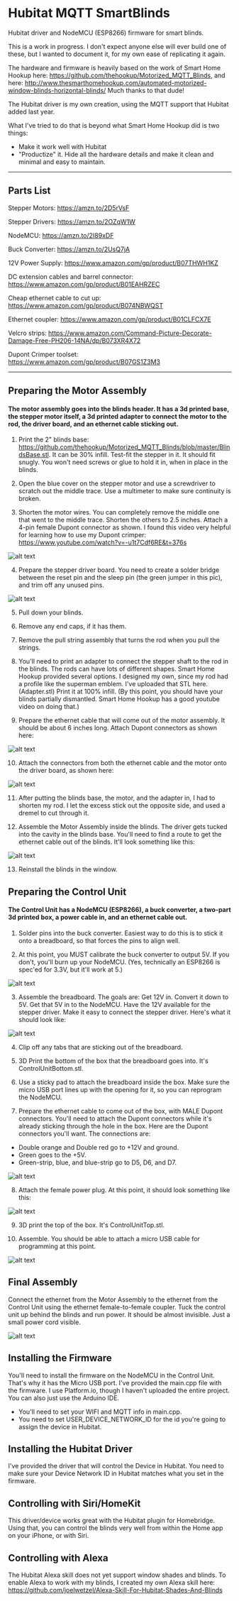 # Hubitat MQTT SmartBlinds
Hubitat driver and NodeMCU (ESP8266) firmware for smart blinds.

This is a work in progress.  I don't expect anyone else will ever build one of these, but I wanted to document it, for my own ease of replicating it again.

The hardware and firmware is heavily based on the work of Smart Home Hookup here:  https://github.com/thehookup/Motorized_MQTT_Blinds, and here:  http://www.thesmarthomehookup.com/automated-motorized-window-blinds-horizontal-blinds/  Much thanks to that dude!

The Hubitat driver is my own creation, using the MQTT support that Hubitat added last year.

What I've tried to do that is beyond what Smart Home Hookup did is two things:
- Make it work well with Hubitat
- "Productize" it.  Hide all the hardware details and make it clean and minimal and easy to maintain.

----------

## Parts List
Stepper Motors: https://amzn.to/2D5rVsF

Stepper Drivers: https://amzn.to/2OZqW1W

NodeMCU: https://amzn.to/2I89xDF

Buck Converter: https://amzn.to/2UsQ7jA

12V Power Supply: https://www.amazon.com/gp/product/B07THWH1KZ

DC extension cables and barrel connector:  https://www.amazon.com/gp/product/B01EAHRZEC

Cheap ethernet cable to cut up:  https://www.amazon.com/gp/product/B074NBWQST

Ethernet coupler:  https://www.amazon.com/gp/product/B01CLFCX7E

Velcro strips:  https://www.amazon.com/Command-Picture-Decorate-Damage-Free-PH206-14NA/dp/B073XR4X72

Dupont Crimper toolset:  https://www.amazon.com/gp/product/B07GS1Z3M3

----------

## Preparing the Motor Assembly

#### The motor assembly goes into the blinds header.  It has a 3d printed base, the stepper motor itself, a 3d printed adapter to connect the motor to the rod, the driver board, and an ethernet cable sticking out.

1. Print the 2" blinds base:  https://github.com/thehookup/Motorized_MQTT_Blinds/blob/master/BlindsBase.stl.  It can be 30% infill.  Test-fit the stepper in it.  It should fit snugly.  You won't need screws or glue to hold it in, when in place in the blinds.

2. Open the blue cover on the stepper motor and use a screwdriver to scratch out the middle trace.  Use a multimeter to make sure continuity is broken.

3. Shorten the motor wires.  You can completely remove the middle one that went to the middle trace.  Shorten the others to 2.5 inches.  Attach a 4-pin female Dupont connector as shown.  I found this video very helpful for learning how to use my Dupont crimper:  https://www.youtube.com/watch?v=-u1t7Cdf6RE&t=376s

![alt text](https://github.com/joelwetzel/Hubitat-MQTT-SmartBlinds/blob/master/images/motorConnector.jpeg)

4. Prepare the stepper driver board.  You need to create a solder bridge between the reset pin and the sleep pin (the green jumper in this pic), and trim off any unused pins.

![alt text](https://github.com/joelwetzel/Hubitat-MQTT-SmartBlinds/blob/master/images/SolderBridgeOnDriver.png)

5. Pull down your blinds.
6. Remove any end caps, if it has them.
7. Remove the pull string assembly that turns the rod when you pull the strings.

8. You'll need to print an adapter to connect the stepper shaft to the rod in the blinds.  The rods can have lots of different shapes.  Smart Home Hookup provided several options.  I designed my own, since my rod had a profile like the superman emblem.  I've uploaded that STL here. (Adapter.stl)  Print it at 100% infill.  (By this point, you should have your blinds partially dismantled.  Smart Home Hookup has a good youtube video on doing that.)

9. Prepare the ethernet cable that will come out of the motor assembly.  It should be about 6 inches long.  Attach Dupont connectors as shown here:

![alt text](https://github.com/joelwetzel/Hubitat-MQTT-SmartBlinds/blob/master/images/motorAssemblyEthernet.jpg)

10. Attach the connectors from both the ethernet cable and the motor onto the driver board, as shown here:

![alt text](https://github.com/joelwetzel/Hubitat-MQTT-SmartBlinds/blob/master/images/driverConnections.jpg)

11. After putting the blinds base, the motor, and the adapter in, I had to shorten my rod.  I let the excess stick out the opposite side, and used a dremel to cut through it.

12. Assemble the Motor Assembly inside the blinds.  The driver gets tucked into the cavity in the blinds base.  You'll need to find a route to get the ethernet cable out of the blinds.  It'll look something like this:

![alt text](https://github.com/joelwetzel/Hubitat-MQTT-SmartBlinds/blob/master/images/finishedMotorAssembly.jpeg)

13. Reinstall the blinds in the window.


## Preparing the Control Unit

#### The Control Unit has a NodeMCU (ESP8266), a buck converter, a two-part 3d printed box, a power cable in, and an ethernet cable out.

1. Solder pins into the buck converter.  Easiest way to do this is to stick it onto a breadboard, so that forces the pins to align well.

2. At this point, you MUST calibrate the buck converter to output 5V.  If you don't, you'll burn up your NodeMCU.  (Yes, technically an ESP8266 is spec'ed for 3.3V, but it'll work at 5.)

![alt text](https://github.com/joelwetzel/Hubitat-MQTT-SmartBlinds/blob/master/images/BuckConverter5V.png)

3. Assemble the breadboard.  The goals are:  Get 12V in.  Convert it down to 5V.  Get that 5V in to the NodeMCU.  Have the 12V available for the stepper driver.  Make it easy to connect the stepper driver.  Here's what it should look like:

![alt text](https://github.com/joelwetzel/Hubitat-MQTT-SmartBlinds/blob/master/images/AssembledBreadboard.jpg)

4. Clip off any tabs that are sticking out of the breadboard.

5. 3D Print the bottom of the box that the breadboard goes into.  It's ControlUnitBottom.stl.

6. Use a sticky pad to attach the breadboard inside the box.  Make sure the micro USB port lines up with the opening for it, so you can reprogram the NodeMCU.

7. Prepare the ethernet cable to come out of the box, with MALE Dupont connectors.  You'll need to attach the Dupont connectors while it's already sticking through the hole in the box.  Here are the Dupont connectors you'll want. The connections are:

  - Double orange and Double red go to +12V and ground.
  - Green goes to the +5V.
  - Green-strip, blue, and blue-strip go to D5, D6, and D7.

![alt text](https://github.com/joelwetzel/Hubitat-MQTT-SmartBlinds/blob/master/images/ConnectionsOnBreadboard2.jpeg)

8. Attach the female power plug.  At this point, it should look something like this:

![alt text](https://github.com/joelwetzel/Hubitat-MQTT-SmartBlinds/blob/master/images/assembledControlUnit.jpg)

9. 3D print the top of the box.  It's ControlUnitTop.stl.

10. Assemble.  You should be able to attach a micro USB cable for programming at this point.

![alt text](https://github.com/joelwetzel/Hubitat-MQTT-SmartBlinds/blob/master/images/finishedControlUnit.jpg)

## Final Assembly
Connect the ethernet from the Motor Assembly to the ethernet from the Control Unit using the ethernet female-to-female coupler.  Tuck the control unit up behind the blinds and run power.  It should be almost invisible.  Just a small power cord visible.

![alt text](https://github.com/joelwetzel/Hubitat-MQTT-SmartBlinds/blob/master/images/finalAssembly.jpg)

## Installing the Firmware
You'll need to install the firmware on the NodeMCU in the Control Unit.  That's why it has the Micro USB port.  I've provided the main.cpp file with the firmware.  I use Platform.io, though I haven't uploaded the entire project.  You can also just use the Arduino IDE.
- You'll need to set your WIFI and MQTT info in main.cpp.
- You need to set USER_DEVICE_NETWORK_ID for the id you're going to assign the device in Hubitat.

## Installing the Hubitat Driver
I've provided the driver that will control the Device in Hubitat.  You need to make sure your Device Network ID in Hubitat matches what you set in the firmware.

## Controlling with Siri/HomeKit
This driver/device works great with the Hubitat plugin for Homebridge.  Using that, you can control the blinds very well from within the Home app on your iPhone, or with Siri.

## Controlling with Alexa
The Hubitat Alexa skill does not yet support window shades and blinds.  To enable Alexa to work with my blinds, I created my own Alexa skill here:  https://github.com/joelwetzel/Alexa-Skill-For-Hubitat-Shades-And-Blinds

